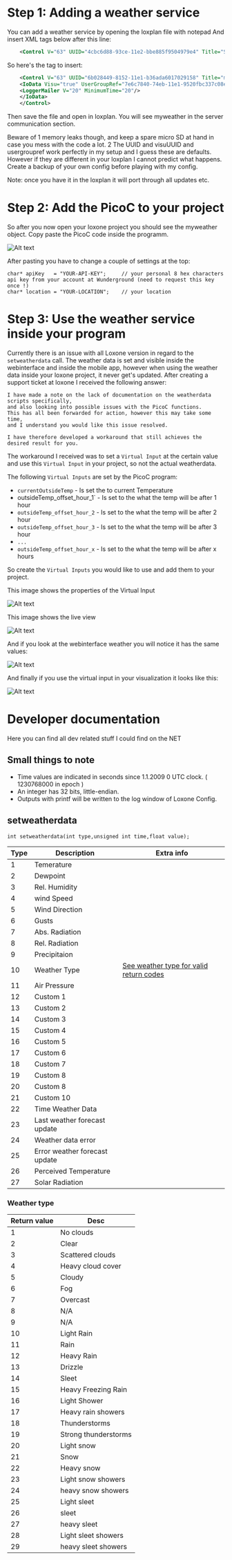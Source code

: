 # Step 1: Adding a weather service

You can add a weather service by opening the loxplan file with notepad
And insert XML tags below after this line:

```xml
    <Control V="63" UUID="4cbc6d88-93ce-11e2-bbe885f9504979e4" Title="Server communicatie" Type="WeatherCaption"/>
```

So here's the tag to insert:

```xml
    <Control V="63" UUID="6b028449-8152-11e1-b36ada6017029158" Title="myweather" Type="WeatherServer" Color="0,0,0" SType="1" Address="" Program="" VisuUUID="d83b0000-8727-11e1-bd1df582fe1a4aa2">
    <IoData Visu="true" UserGroupRef="7e6c7840-74eb-11e1-9520fbc337c08ef8" UserGroupRefRemote="7e6c7840-74eb-11e1-9520fbc337c08ef8">
    <LoggerMailer V="20" MinimumTime="20"/>
    </IoData>
    </Control>
```

Then save the file and open in loxplan. You will see myweather in the server communication section.

Beware of
  1 memory leaks though, and keep a spare micro SD at hand in case you mess with the code a lot.
  2 The UUID and visuUUID and usergroupref work perfectly in my setup and I guess these are defaults. However if they are different in your loxplan I cannot predict what happens. Create a backup of your own config before playing with my config.

Note: once you have it in the loxplan it will port through all updates etc.

# Step 2: Add the PicoC to your project #

So after you now open your loxone project you should see the myweather object.
Copy paste the PicoC code inside the programm.

![Alt text](https://raw2.github.com/netdata/loxone/master/img/myweather.png "Loxone weather service object")

After pasting you have to change a couple of settings at the top:

    char* apiKey   = "YOUR-API-KEY";     // your personal 8 hex characters api key from your account at Wunderground (need to request this key once !)
    char* location = "YOUR-LOCATION";    // your location


# Step 3: Use the weather service inside your program #

Currently there is an issue with all Loxone version in regard to the `setweatherdata` call.
The weather data is set and visible inside the webinterface and inside the mobile app, however when using the weather data inside your loxone project, it never get's updated.
After creating a support ticket at loxone I received the following answer:

    I have made a note on the lack of documentation on the weatherdata scripts specifically,
    and also looking into possible issues with the PicoC functions.
    This has all been forwarded for action, however this may take some time,
    and I understand you would like this issue resolved.
    
    I have therefore developed a workaround that still achieves the desired result for you.

The workaround I received was to set a `Virtual Input` at the certain value and use this `Virtual Input` in your project, so not the actual weatherdata.

The following `Virtual Inputs` are set by the PicoC program:

  * `currentOutsideTemp` - Is set the to current Temperature
  * outsideTemp_offset_hour_1` - Is set to the what the temp will be after 1 hour
  * `outsideTemp_offset_hour_2` - Is set to the what the temp will be after 2 hour
  * `outsideTemp_offset_hour_3` - Is set to the what the temp will be after 3 hour
  * `...`
  * `outsideTemp_offset_hour_x` - Is set to the what the temp will be after x hours

So create the `Virtual Inputs` you would like to use and add them to your project.

This image shows the properties of the Virtual Input

![Alt text](https://raw2.github.com/netdata/loxone/master/img/virtual_input_properties.png "Loxone weater service virtual inputs")

This image shows the live view

![Alt text](https://raw2.github.com/netdata/loxone/master/img/virtual_inputs.png "Loxone weater Virtual Input liveview")

And if you look at the webinterface weather you will notice it has the same values:

![Alt text](https://raw2.github.com/netdata/loxone/master/img/weather_service_webinterface.png "Loxone weater service webinterface")

And finally if you use the virtual input in your visualization it looks like this:

![Alt text](https://raw2.github.com/netdata/loxone/master/img/outside_temp_graph.png "Loxone weater service webinterface")


# Developer documentation #

Here you can find all dev related stuff I could find on the NET

## Small things to note ##

  * Time values are indicated in seconds since 1.1.2009 0 UTC clock. ( 1230768000 in epoch )
  * An integer has 32 bits, little-endian.
  * Outputs with printf will be written to the log window of Loxone Config.

## setweatherdata ##

    int setweatherdata(int type,unsigned int time,float value);



Type |Description                    | Extra info
-----|-------------------------------|---------
1    | Temerature                    |
2    | Dewpoint                      |
3    | Rel. Humidity                 |
4    | wind Speed                    |
5    | Wind Direction                |
6    | Gusts                         |
7    | Abs. Radiation                |
8    | Rel. Radiation                |
9    | Precipitaion                  |
10   | Weather Type                  |[See weather type for valid return codes](.#weather-type)
11   | Air Pressure                  |
12   | Custom 1                      |
13   | Custom 2                      |
14   | Custom 3                      |
15   | Custom 4                      |
16   | Custom 5                      |
17   | Custom 6                      |
18   | Custom 7                      |
19   | Custom 8                      |
20   | Custom 8                      |
21   | Custom 10                     |
22   | Time Weather Data             |
23   | Last weather forecast update  |
24   | Weather data error            |
25   | Error weather forecast update |
26   | Perceived Temperature         |
27   | Solar Radiation               |

### Weather type ##

Return value | Desc
-------------|-------------------
1            | No clouds
2            | Clear
3            | Scattered clouds
4            | Heavy cloud cover
5            | Cloudy
6            | Fog
7            | Overcast
8            | N/A
9            | N/A
10           | Light Rain
11           | Rain
12           | Heavy Rain
13           | Drizzle
14           | Sleet
15           | Heavy Freezing Rain
16           | Light Shower
17           | Heavy rain showers
18           | Thunderstorms
19           | Strong thunderstorms
20           | Light snow
21           | Snow
22           | Heavy snow
23           | Light snow showers
24           | heavy snow showers
25           | Light sleet
26           | sleet
27           |  heavy sleet
28           | Light sleet showers
29           | heavy sleet showers


